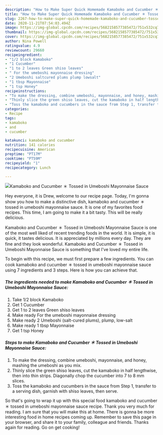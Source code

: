 ```yaml
---
description: "How to Make Super Quick Homemade Kamaboko and Cucumber ＊ Tossed in Umeboshi Mayonnaise Sauce"
title: "How to Make Super Quick Homemade Kamaboko and Cucumber ＊ Tossed in Umeboshi Mayonnaise Sauce"
slug: 2267-how-to-make-super-quick-homemade-kamaboko-and-cucumber-tossed-in-umeboshi-mayonnaise-sauce
date: 2020-11-21T07:54:03.494Z
image: https://img-global.cpcdn.com/recipes/5682158577385472/751x532cq70/kamaboko-and-cucumber-＊-tossed-in-umeboshi-mayonnaise-sauce-recipe-main-photo.jpg
thumbnail: https://img-global.cpcdn.com/recipes/5682158577385472/751x532cq70/kamaboko-and-cucumber-＊-tossed-in-umeboshi-mayonnaise-sauce-recipe-main-photo.jpg
cover: https://img-global.cpcdn.com/recipes/5682158577385472/751x532cq70/kamaboko-and-cucumber-＊-tossed-in-umeboshi-mayonnaise-sauce-recipe-main-photo.jpg
author: Nina Powell
ratingvalue: 4.9
reviewcount: 29660
recipeingredient:
- "1/2 block Kamaboko"
- "1 Cucumber"
- "1 to 2 leaves Green shiso leaves"
- " For the umeboshi mayonnaise dressing"
- "2 Umeboshi saltcured plums plump lowsalt"
- "1 tbsp Mayonnaise"
- "1 tsp Honey"
recipeinstructions:
- "To make the dressing, combine umeboshi, mayonnaise, and honey, mashing the umeboshi as you mix."
- "Thinly slice the green shiso leaves, cut the kamaboko in half lengthwise, then into thin strips. Diagonally chop the cucumber into 7 to 8 mm slices."
- "Toss the kamaboko and cucumbers in the sauce from Step 1, transfer to a serving dish, garnish with shiso leaves, then serve."
categories:
- Recipe
tags:
- kamaboko
- and
- cucumber

katakunci: kamaboko and cucumber 
nutrition: 141 calories
recipecuisine: American
preptime: "PT17M"
cooktime: "PT59M"
recipeyield: "1"
recipecategory: Lunch

---
```



![Kamaboko and Cucumber ＊ Tossed in Umeboshi Mayonnaise Sauce](https://img-global.cpcdn.com/recipes/5682158577385472/751x532cq70/kamaboko-and-cucumber-＊-tossed-in-umeboshi-mayonnaise-sauce-recipe-main-photo.jpg)

Hey everyone, it is Drew, welcome to our recipe page. Today, I'm gonna show you how to make a distinctive dish, kamaboko and cucumber ＊ tossed in umeboshi mayonnaise sauce. It is one of my favorites food recipes. This time, I am going to make it a bit tasty. This will be really delicious.



Kamaboko and Cucumber ＊ Tossed in Umeboshi Mayonnaise Sauce is one of the most well liked of recent trending foods in the world. It is simple, it is quick, it tastes delicious. It is appreciated by millions every day. They are fine and they look wonderful. Kamaboko and Cucumber ＊ Tossed in Umeboshi Mayonnaise Sauce is something that I've loved my entire life.


To begin with this recipe, we must first prepare a few ingredients. You can cook kamaboko and cucumber ＊ tossed in umeboshi mayonnaise sauce using 7 ingredients and 3 steps. Here is how you can achieve that.

<!--inarticleads1-->

##### The ingredients needed to make Kamaboko and Cucumber ＊ Tossed in Umeboshi Mayonnaise Sauce:

1. Take 1/2 block Kamaboko
1. Get 1 Cucumber
1. Get 1 to 2 leaves Green shiso leaves
1. Make ready  For the umeboshi mayonnaise dressing
1. Make ready 2 Umeboshi (salt-cured plums), plump, low-salt
1. Make ready 1 tbsp Mayonnaise
1. Get 1 tsp Honey




<!--inarticleads2-->

##### Steps to make Kamaboko and Cucumber ＊ Tossed in Umeboshi Mayonnaise Sauce:

1. To make the dressing, combine umeboshi, mayonnaise, and honey, mashing the umeboshi as you mix.
1. Thinly slice the green shiso leaves, cut the kamaboko in half lengthwise, then into thin strips. Diagonally chop the cucumber into 7 to 8 mm slices.
1. Toss the kamaboko and cucumbers in the sauce from Step 1, transfer to a serving dish, garnish with shiso leaves, then serve.




So that's going to wrap it up with this special food kamaboko and cucumber ＊ tossed in umeboshi mayonnaise sauce recipe. Thank you very much for reading. I am sure that you will make this at home. There is gonna be more interesting food in home recipes coming up. Remember to save this page in your browser, and share it to your family, colleague and friends. Thanks again for reading. Go on get cooking!
